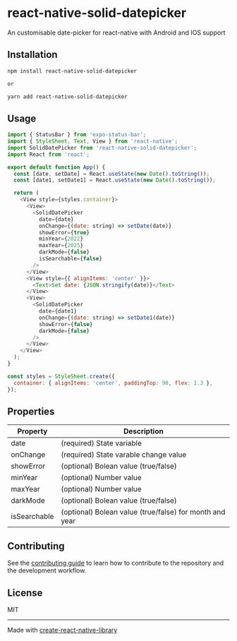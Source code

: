 # react-native-solid-datepicker

An customisable date-picker for react-native with Android and IOS support

## Installation

```sh
npm install react-native-solid-datepicker

or

yarn add react-native-solid-datepicker
```

## Usage

```js
import { StatusBar } from 'expo-status-bar';
import { StyleSheet, Text, View } from 'react-native';
import SolidDatePicker from 'react-native-solid-datepicker';
import React from 'react';

export default function App() {
  const [date, setDate] = React.useState(new Date().toString());
  const [date1, setDate1] = React.useState(new Date().toString());

  return (
    <View style={styles.container}>
      <View>
        <SolidDatePicker
          date={date}
          onChange={(date: string) => setDate(date)}
          showError={true}
          minYear={2022}
          maxYear={2025}
          darkMode={false}
          isSearchable={false}
        />
      </View>
      <View style={{ alignItems: 'center' }}>
        <Text>Set date: {JSON.stringify(date)}</Text>
      </View>
      <View>
        <SolidDatePicker
          date={date1}
          onChange={(date: string) => setDate1(date)}
          showError={false}
          darkMode={false}
        />
      </View>
    </View>
  );
}

const styles = StyleSheet.create({
  container: { alignItems: 'center', paddingTop: 90, flex: 1.3 },
});
```

## Properties

| Property      | Description                                              |
| ------------- | -------------------------------------------------------- |
| date          | (required) State variable                                |
| onChange      | (required) State varable change value                    |
| showError     | (optional) Bolean value (true/false)                     |
| minYear       | (optional) Number value                                  |
| maxYear       | (optional) Number value                                  |
| darkMode      | (optional) Bolean value (true/false)                     |
| isSearchable  | (optional) Bolean value (true/false) for month and year  |

## Contributing

See the [contributing guide](CONTRIBUTING.md) to learn how to contribute to the repository and the development workflow.

## License

MIT

---

Made with [create-react-native-library](https://github.com/callstack/react-native-builder-bob)
